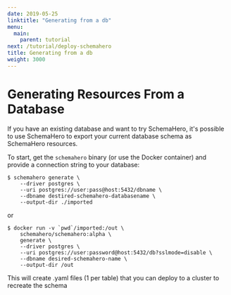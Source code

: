```yaml
---
date: 2019-05-25
linktitle: "Generating from a db"
menu:
  main:
    parent: tutorial
next: /tutorial/deploy-schemahero
title: Generating from a db
weight: 3000
---
```


# Generating Resources From a Database

If you have an existing database and want to try SchemaHero, it's possible to use SchemaHero to export your current database schema as SchemaHero resources.

To start, get the `schemahero` binary (or use the Docker container) and provide a connection string to your database:

```shell
$ schemahero generate \
    --driver postgres \
    --uri postgres://user:pass@host:5432/dbname \
    --dbname destired-schemahero-databasename \
    --output-dir ./imported
```

or

```shell
$ docker run -v `pwd`/imported:/out \
    schemahero/schemahero:alpha \
    generate \
    --driver postgres \
    --uri postgres://user:password@host:5432/db?sslmode=disable \
    --dbname desired-schemahero-name \
    --output-dir /out
```

This will create .yaml files (1 per table) that you can deploy to a cluster to recreate the schema

